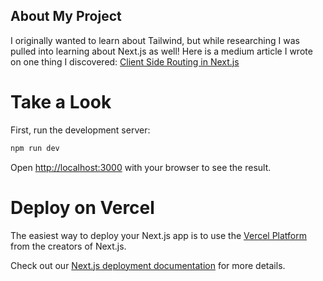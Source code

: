 ## About My Project

I originally wanted to learn about Tailwind, but while researching I was pulled into learning about Next.js as well! Here is a medium article I wrote on one thing I discovered:
[Client Side Routing in Next.js](https://medium.com/@eyoo5/client-side-routing-in-next-js-react-apps-479fdfbf30d3)

# Take a Look

First, run the development server:

```bash
npm run dev

```

Open [http://localhost:3000](http://localhost:3000) with your browser to see the result.

# Deploy on Vercel

The easiest way to deploy your Next.js app is to use the [Vercel Platform](https://vercel.com/new?utm_medium=default-template&filter=next.js&utm_source=create-next-app&utm_campaign=create-next-app-readme) from the creators of Next.js.

Check out our [Next.js deployment documentation](https://nextjs.org/docs/deployment) for more details.
